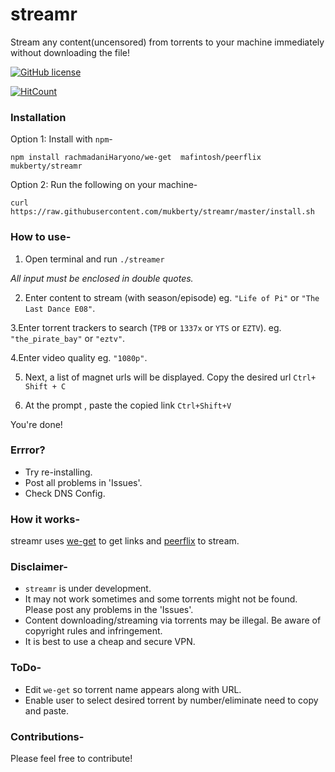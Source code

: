 # streamr
Stream any content(uncensored) from torrents to your machine immediately without downloading the file!

[![GitHub license](https://img.shields.io/github/license/Naereen/StrapDown.js.svg)](https://github.com/Naereen/StrapDown.js/blob/master/LICENSE)

[![HitCount](http://hits.dwyl.com/mukberty/streamr.svg)](http://hits.dwyl.com/mukberty/streamr)

### Installation

Option 1:  Install with `npm`-
```
npm install rachmadaniHaryono/we-get  mafintosh/peerflix  mukberty/streamr
```

Option 2: Run the following on your machine-
```
curl https://raw.githubusercontent.com/mukberty/streamr/master/install.sh
```


### How to use-
1. Open terminal and run `./streamer`

 *All input must be enclosed in double quotes.*
 
2. Enter content to stream (with season/episode) eg. `"Life of Pi"` or `"The Last Dance E08"`.

3.Enter torrent trackers to search (`TPB` or `1337x` or `YTS` or `EZTV`). eg. `"the_pirate_bay"` or `"eztv"`.

4.Enter video quality eg. `"1080p"`.

5. Next, a list of magnet urls will be displayed. Copy the desired url `Ctrl+ Shift + C`

6. At the prompt , paste the copied link `Ctrl+Shift+V`

 You're done!


### Errror?
* Try re-installing.
* Post all problems in 'Issues'.
* Check DNS Config.


### How it works-
streamr uses [we-get](https://github.com/rachmadaniHaryono/we-get) to get links and [peerflix](https://github.com/mafintosh/peerflix) to stream.


### Disclaimer-
* `streamr` is under development. 
* It may not work sometimes and some torrents might not be found. Please post any problems in the 'Issues'. 
* Content downloading/streaming via torrents may be illegal. Be aware of copyright rules and infringement. 
* It is best to use a cheap and secure VPN.

### ToDo-
* Edit `we-get` so torrent name appears along with URL.
* Enable user to select desired torrent by number/eliminate need to copy and paste.


### Contributions-
Please feel free to contribute! 
